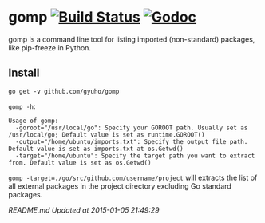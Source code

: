gomp [![Build Status](https://travis-ci.org/gyuho/gomp.svg?branch=master)](https://travis-ci.org/gyuho/gomp) [![Godoc](http://img.shields.io/badge/godoc-reference-blue.svg?style=flat)](https://godoc.org/github.com/gyuho/gomp)
==========

gomp is a command line tool for listing imported (non-standard) packages, like pip-freeze in Python.




## Install

`go get -v github.com/gyuho/gomp`

`gomp -h`:

```
Usage of gomp:
  -goroot="/usr/local/go": Specify your GOROOT path. Usually set as /usr/local/go; Default value is set as runtime.GOROOT()
  -output="/home/ubuntu/imports.txt": Specify the output file path. Default value is set as imports.txt at os.Getwd()
  -target="/home/ubuntu": Specify the target path you want to extract from. Default value is set as os.Getwd()
```


`gomp -target=./go/src/github.com/username/project` will extracts the list of all external packages in the project directory excluding Go standard packages.






<i>README.md Updated at 2015-01-05 21:49:29</i>
